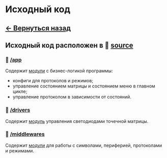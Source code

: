 # Исходный код

## **[<- Вернуться назад](../README.md)**

## Исходный код расположен в 📂 **[source](../source/)**

### 📂 **[/app](./app/)**

Cодержит [модули](./app/README.md) с бизнес-логикой программы:

- конфиги для протоколов и режимов;
- управление состоянием матрицы и состоянием меню в главном цикле;
- управление протоколом в зависимости от состояний.

### 📂 **[/drivers](./drivers/)** <br>

Содержит [модуль](./drivers/README.md) управления светодиодами точечной матрицы.

### 📂 **[/middlewares](./middlewares/)** <br>

Cодержит [модули](./middlewares/README.md) для работы с символами, периферией, протоколами и режимами.
